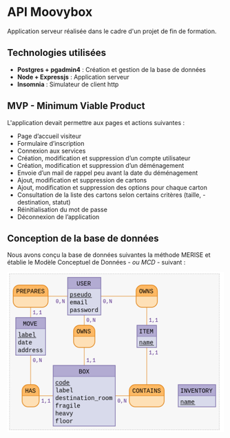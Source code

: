 # API Moovybox 

Application serveur réalisée dans le cadre d'un projet de fin de formation. 

## Technologies utilisées

- **Postgres + pgadmin4** : Création et gestion de la base de données
- **Node + Expressjs** : Application serveur
- **Insomnia** : Simulateur de client http

## MVP - Minimum Viable Product 

L'application devait permettre aux pages et actions suivantes : 

- Page d’accueil visiteur
- Formulaire d’inscription
- Connexion aux services
- Création, modification et suppression d’un compte utilisateur
- Création, modification et suppression d’un déménagement
- Envoie d’un mail de rappel peu avant la date du déménagement
- Ajout, modification et suppression de cartons
- Ajout, modification et suppression des options pour chaque carton
- Consultation de la liste des cartons selon certains critères (taille, - destination, statut)
- Réinitialisation du mot de passe
- Déconnexion de l’application

## Conception de la base de données 

Nous avons conçu la base de données suivantes la méthode MERISE et établie le Modèle Conceptuel de Données - *ou MCD* - suivant : 

![MCD - Moovybox](Docs/images/moovybox-MCD3.png)
